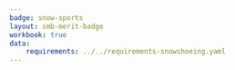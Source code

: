 ```yaml
---
badge: snow-sports
layout: smb-merit-badge
workbook: true
data:
    requirements: ../../requirements-snowshoeing.yaml
---
```


